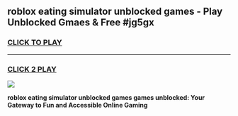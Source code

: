 
## roblox eating simulator unblocked games - Play Unblocked Gmaes & Free #jg5gx
<h3>
<a href="https://news.freeplayer.one?title=roblox_eating_simulator_unblocked_games&ref=26F">CLICK TO PLAY</a></h3>
<hr>

<h3>
<a href="https://news.freeplayer.one?title=roblox_eating_simulator_unblocked_games&ref=26F">CLICK 2 PLAY</a>
  
</h3>

<a href="https://news.freeplayer.one?title=roblox_eating_simulator_unblocked_games&ref=26F/"><img src="https://clearcache.store/games.png"></a>


**roblox eating simulator unblocked games games unblocked: Your Gateway to Fun and Accessible Online Gaming**
